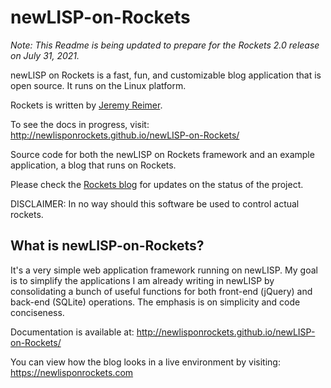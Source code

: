 newLISP-on-Rockets
==================


*Note: This Readme is being updated to prepare for the Rockets 2.0 release on July 31, 2021.*

newLISP on Rockets is a fast, fun, and customizable blog application that is open source. It runs on the Linux platform.

Rockets is written by [Jeremy Reimer](https://jeremyreimer.com).

To see the docs in progress, visit: http://newlisponrockets.github.io/newLISP-on-Rockets/

Source code for both the newLISP on Rockets framework and an example application, a blog that runs on Rockets.

Please check the [Rockets blog](https://newlisponrockets.com) for updates on the status of the project.

DISCLAIMER: In no way should this software be used to control actual rockets.  

What is newLISP-on-Rockets?
---------------------------

It's a very simple web application framework running on newLISP.  My goal is to simplify the applications I am already writing in newLISP by consolidating a bunch of useful functions for both front-end (jQuery) and back-end (SQLite) operations.  The emphasis is on simplicity and code conciseness.

Documentation is available at: http://newlisponrockets.github.io/newLISP-on-Rockets/

You can view how the blog looks in a live environment by visiting: https://newlisponrockets.com

